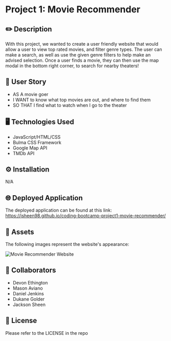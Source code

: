 # Project 1: Movie Recommender

## ✏️ Description 
With this project, we wanted to create a user friendly website that would allow a user to view top rated movies, and filter genre types. The user can make a search, as well as use the given genre filters to help make an advised selection. Once a user finds a movie, they can then use the map modal in the bottom right corner, to search for nearby theaters!

## 📖 User Story

* AS A movie goer
* I WANT to know what top movies are out, and where to find them
* SO THAT I find what to watch when I go to the theater

## 🖥️ Technologies Used

* JavaScript/HTML/CSS
* Bulma CSS Framework
* Google Map API
* TMDb API


## ⚙️ Installation

N/A

## 🌐 Deployed Application

The deployed application can be found at this link:
https://jsheen98.github.io/coding-bootcamp-project1-movie-recommender/

## 📸 Assets

The following images represent the website's appearance:

![Movie Recommender Website]()

## 👥 Collaborators

* Devon Ethington
* Mason Aviano
* Daniel Jenkins
* Dukane Golder
* Jackson Sheen

## 📜 License

Please refer to the LICENSE in the repo